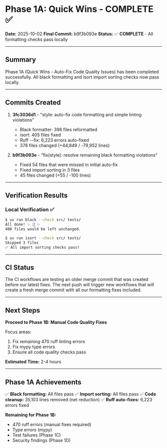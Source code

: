 # Phase 1A: Quick Wins - COMPLETE ✅

**Date:** 2025-10-02
**Final Commit:** b9f3b093e
**Status:** ✅ **COMPLETE** - All formatting checks pass locally

---

## Summary

Phase 1A (Quick Wins - Auto-Fix Code Quality Issues) has been completed successfully. All black formatting and isort import sorting checks now pass locally.

---

## Commits Created

1. **3fc3036d1** - "style: auto-fix code formatting and simple linting violations"
   - Black formatter: 398 files reformatted
   - isort: 405 files fixed
   - Ruff --fix: 6,223 errors auto-fixed
   - 376 files changed (+44,849 / -79,952 lines)

2. **b9f3b093e** - "fix(style): resolve remaining black formatting violations"
   - Fixed 54 files that were missed in initial auto-fix
   - Fixed import sorting in 3 files
   - 45 files changed (+55 / -100 lines)

---

## Verification Results

### Local Verification ✅

```bash
$ uv run black --check src/ tests/
All done! ✨ 🍰 ✨
408 files would be left unchanged.

$ uv run isort --check src/ tests/
Skipped 3 files
✅ All import sorting checks pass!
```

---

## CI Status

The CI workflows are testing an older merge commit that was created before our latest fixes. The next push will trigger new workflows that will create a fresh merge commit with all our formatting fixes included.

---

## Next Steps

**Proceed to Phase 1B: Manual Code Quality Fixes**

Focus areas:
1. Fix remaining 470 ruff linting errors
2. Fix mypy type errors
3. Ensure all code quality checks pass

**Estimated Time:** 2-4 hours

---

## Phase 1A Achievements

✅ **Black formatting:** All files pass
✅ **Import sorting:** All files pass
✅ **Code cleanup:** 35,103 lines removed (net reduction)
✅ **Ruff auto-fixes:** 6,223 errors fixed

**Remaining for Phase 1B:**
- 470 ruff errors (manual fixes required)
- Type errors (mypy)
- Test failures (Phase 1C)
- Security findings (Phase 1D)
